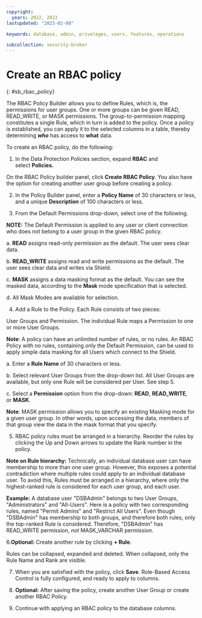 ```yaml
---
copyright:
  years: 2022, 2022
lastupdated: "2023-02-08"

keywords: database, admin, priveleges, users, features, operations

subcollection: security-broker
---
```


# Create an RBAC policy
{: #sb_rbac_policy}

The RBAC Policy Builder allows you to define Rules, which is, the permissions for user groups. One or more groups can be given READ, READ_WRITE, or MASK permissions. The group-to-permission mapping
constitutes a single Rule, which in turn is added to the policy. Once a
policy is established, you can apply it to the selected columns in a table,
thereby determining ***who*** has access to **what** data.

To create an RBAC policy, do the following:

1. In the Data Protection Policies section, expand **RBAC** and select **Policies.**

On the RBAC Policy builder panel, click **Create RBAC Policy**. You also have the option for creating another user group before creating a policy.

2. In the Policy Builder panel, enter a **Policy Name** of 30 characters or less, and a unique **Description** of 100 characters or less.

3. From the Default Permissions drop-down, select one of the following. 

**NOTE:** The Default Permission is applied to any user or client connection who does not belong to a user group in the given RBAC policy. 

a.  **READ** assigns read-only permission as the default. The user sees
    clear data.

b.  **READ_WRITE** assigns read and write permissions as the default.
    The user sees clear data and writes via Shield.

c.  **MASK** assigns a data masking format as the default. You can see the masked data, according to the **Mask** mode specification that is selected.  

d.  All Mask Modes are available for selection.

4. Add a Rule to the Policy. Each Rule consists of two pieces:

User Groups and Permission. The individual Rule maps a Permission to one
or more User Groups. 

**Note**: A policy can have an unlimited number of rules, or no rules.
An RBAC Policy with no rules, containing only the Default Permission,
can be used to apply simple data masking for all Users which connect to
the Shield.

a.  Enter a **Rule Name** of 30 characters or less.

b.  Select relevant User Groups from the drop-down list. All User Groups
    are available, but only one Rule will be considered per User. See
    step 5. 

c.  Select a **Permission** option from the
    drop-down: **READ**, **READ_WRITE**, or **MASK**. 

**Note**: MASK permission allows you to specify an existing Masking
mode for a given user group. In other words, upon accessing the data,
members of that group view the data in the mask format that you
specify. 

5. RBAC policy rules must be arranged in a hierarchy. Reorder the rules by clicking the Up and Down arrows to update the Rank number in the policy.

**Note on Rule hierarchy:** Technically, an individual database user can have membership to more than one user group. However, this exposes a potential contradiction where multiple rules could apply to an
individual database user. To avoid this, Rules must be arranged in a hierarchy, where only the highest-ranked rule is considered for each user group, and each user.

**Example:** A database user "DSBAdmin" belongs to two User Groups, "Administrators" and "All-Users". Here is a policy with two
corresponding rules, named "Permit Admins" and "Restrict All Users".
Even though "DSBAdmin" has membership to both groups, and therefore both
rules, only the top-ranked Rule is considered. Therefore, "DSBAdmin" has
READ_WRITE permission, *not* MASK_VARCHAR permission.

6.**Optional:** Create another rule by clicking **+ Rule**. 

Rules can be collapsed, expanded and deleted. When collapsed, only the
Rule Name and Rank are visible.

7. When you are satisfied with the policy, click **Save**. Role-Based Access Control is fully configured, and ready to apply to columns.

8. **Optional:** After saving the policy, create another User Group or create another RBAC Policy.

9. Continue with applying an RBAC policy to the database columns. 

